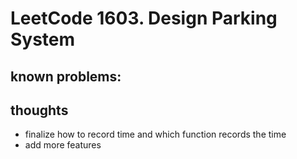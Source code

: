 # LeetCode 1603. Design Parking System

## known problems:

## thoughts

- finalize how to record time and which function records the time
- add more features
